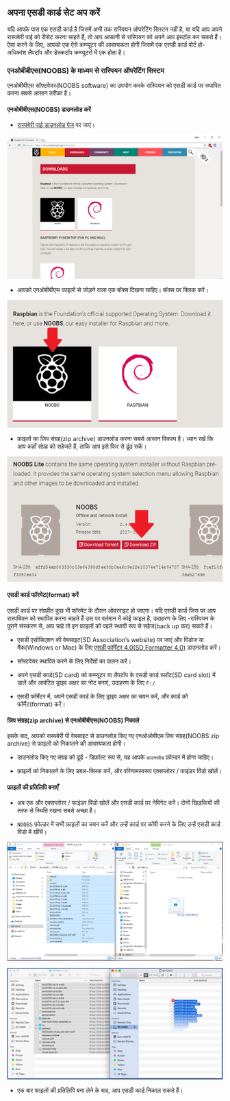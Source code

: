 ## अपना एसडी कार्ड सेट अप करें

यदि आपके पास एक एसडी कार्ड है जिसमें अभी तक रास्पियन ऑपरेटिंग सिस्टम नहीं है, या यदि आप अपने रास्पबेरी पाई को रीसेट करना चाहते हैं, तो आप आसानी से रास्पियन को अपने आप इंस्टॉल कर सकते हैं। ऐसा करने के लिए, आपको एक ऐसे कम्प्यूटर की आवश्यकता होगी जिसमें एक एसडी कार्ड पोर्ट हो- अधिकांश लैपटॉप और डेस्कटॉप कम्प्यूटरों में एक होता है।

### एनओबीबीएस(NOOBS) के माध्यम से रास्पियन ऑपरेटिंग सिस्टम

एनओबीबीएस सॉफ्टवेयर(NOOBS software) का उपयोग करके रास्पियन को एसडी कार्ड पर स्थापित करना सबसे आसान तरीका है।

#### एनओबीबीएस(NOOBS) डाउनलोड करें

+ [रास्पबेरी पाई डाउनलोड पेज](https://www.raspberrypi.org/downloads) पर जाएं।

![डाउनलोड पेज](images/downloads-page.png)

+ आपको एनओबीबीएस फाइलों से जोड़ने वाला एक बॉक्स दिखना चाहिए। बॉक्स पर क्लिक करें।

![एनओबीबीएस पर क्लिक करें](images/click-noobs.png)

+ फ़ाइलों का ज़िप संग्रह(zip archive) डाउनलोड करना सबसे आसान विकल्प है। ध्यान रखें कि आप कहाँ संग्रह को सहेजते हैं, ताकि आप इसे फिर से ढूंढ सकें।

![ज़िप डाउनलोड करें](images/download-zip.png)

#### एसडी कार्ड फॉरमेट(format) करें

एसडी कार्ड पर संग्रहीत कुछ भी फॉरमेट के दौरान ओवरराइट हो जाएगा। यदि एसडी कार्ड जिस पर आप रास्पबियन को स्थापित करना चाहते हैं उस पर वर्तमान में कोई फाइल है, उदाहरण के लिए -रास्पियन के पुराने संस्करण से, आप चाहे तो इन फ़ाइलों को पहले स्थायी रूप से सहेज(back up कर) सकते हैं।

+ एसडी एसोसिएशन की वेबसाइट(SD Association’s website) पर जाएं और विंडोज या मैक(Windows or Mac) के लिए [एसडी फॉर्मेटर 4.0(SD Formatter 4.0)](https://www.sdcard.org/downloads/formatter_4/index.html) डाउनलोड करें।

+ सॉफ्टवेयर स्थापित करने के लिए निर्देशों का पालन करें।

+ अपने एसडी कार्ड(SD card) को कम्प्यूटर या लैपटॉप के एसडी कार्ड स्लॉट(SD card slot) में डालें और आवंटित ड्राइव अक्षर का नोट बनाएं, उदाहरण के लिए `F:/`

+ एसडी फॉर्मेटर में, अपने एसडी कार्ड के लिए ड्राइव अक्षर का चयन करें, और कार्ड को फॉर्मेट(format) करें।

#### ज़िप संग्रह(zip archive) से एनओबीबीएस(NOOBS) निकाले

इसके बाद, आपको रास्पबेरी पी वेबसाइट से डाउनलोड किए गए एनओओबीएस ज़िप संग्रह(NOOBS zip archive) से फ़ाइलों को निकालने की आवश्यकता होगी।

+ डाउनलोड किए गए संग्रह को ढूंढें - डिफ़ॉल्ट रूप से, यह आपके `डाउनलोड` फ़ोल्डर में होना चाहिए।

+ फ़ाइलों को निकालने के लिए डबल-क्लिक करें, और परिणामस्वरूप एक्सप्लोरर / फाइंडर विंडो खोलें।

#### फ़ाइलों की प्रतिलिपि बनाएँ

+ अब एक और एक्सप्लोरर / फाइंडर विंडो खोलें और एसडी कार्ड पर नेविगेट करें। दोनों खिड़कियों की तरफ से स्थिति रखना सबसे अच्छा है।

+ `NOOBS` फ़ोल्डर में सभी फ़ाइलों का चयन करें और उन्हें कार्ड पर कॉपी करने के लिए उन्हें एसडी कार्ड विंडो में खींचें।

![विंडोज़ कॉपी](images/copy3.png)

![मैक कॉपी](images/macos_copy.png)

+ एक बार फाइलों की प्रतिलिपि बना लेने के बाद, आप एसडी कार्ड निकाल सकते हैं।